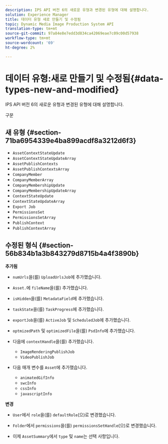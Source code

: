 ```yaml
---
description: IPS API 버전 6의 새로운 유형과 변경된 유형에 대해 설명합니다.
solution: Experience Manager
title: 데이터 유형 새로 만들기 및 수정됨
topic: Dynamic Media Image Production System API
translation-type: tm+mt
source-git-commit: 97a84e8e7edd3d834ca42069eae7c09c00d57938
workflow-type: tm+mt
source-wordcount: '69'
ht-degree: 2%

---
```



# 데이터 유형:새로 만들기 및 수정됨{#data-types-new-and-modified}

IPS API 버전 6의 새로운 유형과 변경된 유형에 대해 설명합니다.

구문

## 새 유형 {#section-71ba6954339e4ba899acdf8a3212d6f3}

* `AssetContextStateUpdate`
* `AssetContextStateUpdateArray`
* `AssetPublishContexts`
* `AssetPublishContextsArray`
* `CompanyMember`
* `CompanyMemberArray`
* `CompanyMembershipUpdate`
* `CompanyMembershipUpdateArray`
* `ContextStateUpdate`
* `ContextStateUpdateArray`
* `Export Job`
* `PermissionsSet`
* `PermissionsSetArray`
* `PublishContext`
* `PublishContextArray`

## 수정된 형식 {#section-56b834b1a3b843279d8715b4a4f3890b}

**추가됨**

* `numUrls`을(를) `UploadUrlsJob`에 추가했습니다.

* `Asset.`에 `fileName`을(를) 추가했습니다.

* `isHidden`을(를) `MetadataField`에 추가했습니다.

* `taskState`을(를) `TaskProgress`에 추가했습니다.

* `exportJob`을(를) `ActiveJob` 및 `ScheduledJob`에 추가했습니다.

* `optmizedPath` 및 `optimizedFile`을(를) `PsdInfo`에 추가했습니다.

* 다음에 `contextHandle`을(를) 추가했습니다.

   * `ImageRenderingPublishJob`
   * `VideoPublishJob`

* 다음 매개 변수를 `Asset`에 추가했습니다.

   * `animatedGifInfo`
   * `swcInfo`
   * `cssInfo`
   * `javascriptInfo`

**변경**

* `User`에서 `role`을(를) `defaultRole`(으)로 변경했습니다.

* `Folder`에서 `permissions`을(를) `permissionsSetHandle`(으)로 변경했습니다.

* 이제 `AssetSummary`에서 `type` 및 `name`는 선택 사항입니다.

